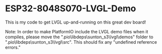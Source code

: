 # ESP32-8048S070-LVGL-Demo
This is my code to get LVGL up-and-running on this great dev board!

Note: In order to make PlatformIO include the LVGL demo files when it compiles, please move the ".pio\libdeps\sunton_s3\lvgl\demos" folder to ".pio\libdeps\sunton_s3\lvgl\src". This should fix any "undefined reference errors."
